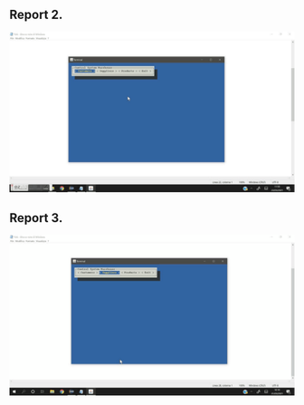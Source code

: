 ## Report 2.

![Alt Text](https://github.com/biontix/HumanComputerInteractionClass/blob/main/LanternaExercise3/HC.gif)


## Report 3.

![Alt Text](https://github.com/biontix/HumanComputerInteractionClass/blob/main/LanternaExercise3/HC2.gif)
